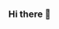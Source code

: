 ### Hi there 👋

<!--
**leodemachado/leodemachado** is a ✨ _special_ ✨ repository because its `README.md` (this file) appears on your GitHub profile.

Here are some ideas to get you started:

- 🔭 I’m currently working on the development of AI tools for diagnosing and assessing osteoporosis risk. 
- 🌱 I’m currently learning tons of Artificial Inteligence, Data Science, and Data Analysis techniques.
- 👯 I’m looking to collaborate on applied Artificial Inteligence projects.
- 🤔 I’m looking for help with Machine Learning and Deep Learning operations and products.
- 💬 Ask me about Machine Learning, AI or Medical Imaging processing.
- 📫 How to reach me: https://www.linkedin.com/in/leonardo-machado-55427712a/
- 😄 Pronouns: he/him.
- ⚡ Fun fact: Psycology is anoher passion of mine.
-->
